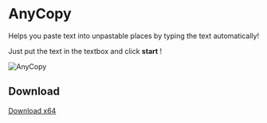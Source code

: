 # AnyCopy

Helps you paste text into unpastable places by typing the text automatically!

Just put the text in the textbox and click **start** !

![AnyCopy](https://i.imgur.com/W8RmQAJ.gif)

## Download

[Download x64](https://github.com/TheLoneDev/AnyCopy/releases/download/1.0/AnyCopy.exe)
